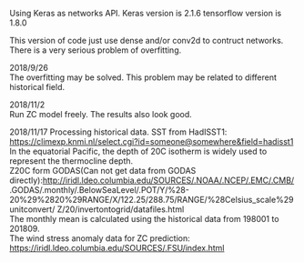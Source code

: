 Using Keras as networks API.
Keras version is 2.1.6
tensorflow version is 1.8.0

This version of code just use dense and/or conv2d to contruct networks.  
There is a very serious problem of overfitting.  

2018/9/26<br>
The overfitting may be solved. This problem may be related to different historical field.

2018/11/2<br>
Run ZC model freely. The results also look good.

2018/11/17
Processing historical data.
SST from HadISST1: https://climexp.knmi.nl/select.cgi?id=someone@somewhere&field=hadisst1<br>
In the equatorial Pacific, the depth of 20C isotherm is widely used to represent the thermocline depth.<br>
Z20C form GODAS(Can not get data from GODAS directly):http://iridl.ldeo.columbia.edu/SOURCES/.NOAA/.NCEP/.EMC/.CMB/
.GODAS/.monthly/.BelowSeaLevel/.POT/Y/%28-20%29%2820%29RANGE/X/122.25/288.75/RANGE/%28Celsius_scale%29unitconvert/
Z/20/invertontogrid/datafiles.html<br>
The monthly mean is calculated using the historical data from 198001 to 201809.<br>
The wind stress anomaly data for ZC prediction: https://iridl.ldeo.columbia.edu/SOURCES/.FSU/index.html<br>